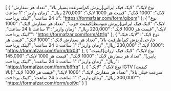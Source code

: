 [
  {
    "نوع لایک": "لایک فیک ایرانی[ریزش کم]سرعت بسیار بالا",
    "تعداد هر سفارش لایک": "1000 لایک",
    "قیمت هر 1000 لایک": "270,000 ریال",
    "زمان واریز": "1 ساعت تا 24 ساعت",
    "لینک پرداخت": "https://formafzar.com/form/gjbqm"
  },
  {
    "نوع لایک": "لایک فیک ایرانی[ریزش متوسط]کیفیت خوب",
    "تعداد هر سفارش لایک": "1000 لایک",
    "قیمت هر 1000 لایک": "220,000 ریال",
    "زمان واریز": "1 ساعت تا 24 ساعت",
    "لینک پرداخت": "https://formafzar.com/form/4tt1g"
  },
  {
    "نوع لایک": "لایک فیک خارجی[ریزش کم]ظرفیت بالا",
    "تعداد هر سفارش لایک": "1000 لایک",
    "قیمت هر 1000 لایک": "230,000 ریال",
    "زمان واریز": "1 ساعت تا 24 ساعت",
    "لینک پرداخت": "https://formafzar.com/form/btr03"
  },
  {
    "نوع لایک": "لایک فیک ارزان[کیفیت پایین]",
    "تعداد هر سفارش لایک": "1000 لایک",
    "قیمت هر 1000 لایک": "145,000 ریال",
    "زمان واریز": "1 ساعت تا 24 ساعت",
    "لینک پرداخت": "https://formafzar.com/form/b6frq"
  },
  {
    "نوع لایک": "لایک IGTV [کیفیت بالا]سرعت خیلی بالا",
    "تعداد هر سفارش لایک": "1000 لایک",
    "قیمت هر 1000 لایک": "300,000 ریال",
    "زمان واریز": "1 ساعت تا 24 ساعت",
    "لینک پرداخت": "https://formafzar.com/form/uoi9q"
  }
]